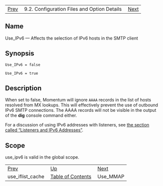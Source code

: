 |     |     |     |
| --- | --- | --- |
| [Prev](conf.ref.use_iflist_cache)  | 9.2. Configuration Files and Option Details |  [Next](conf.ref.use_mmap.php) |

<a name="conf.ref.use_ipv6"></a>
## Name

Use_IPv6 — Affects the selection of IPv6 hosts in the SMTP client

## Synopsis

`Use_IPv6 = false`

`Use_IPv6 = true`

<a name="idp12379888"></a>
## Description

When set to false, Momentum will ignore `AAAA` records in the list of hosts resolved from MX lookups. This will effectively prevent the use of outbound IPv6 SMTP connections. The AAAA records will not be visible in the output of the **dig** console command either.

For a discussion of using IPv6 addresses with listeners, see [the section called “Listeners and IPv6 Addresses”](ecelerity.conf#ecelerity.conf.ipv6 "Listeners and IPv6 Addresses").

<a name="idp12384976"></a>
## Scope

use_ipv6 is valid in the global scope.

|     |     |     |
| --- | --- | --- |
| [Prev](conf.ref.use_iflist_cache)  | [Up](conf.ref.files.php) |  [Next](conf.ref.use_mmap.php) |
| use_iflist_cache  | [Table of Contents](index) |  Use_MMAP |

